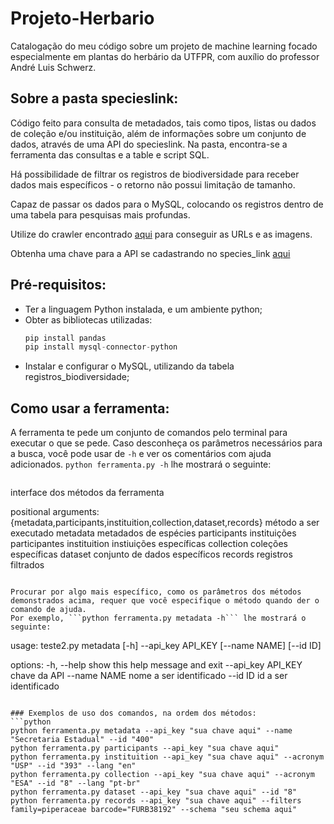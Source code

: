 # Projeto-Herbario
Catalogação do meu código sobre um projeto de machine learning focado especialmente em plantas do herbário da UTFPR, com auxílio do professor André Luis Schwerz.

## Sobre a pasta specieslink:
Código feito para consulta de metadados, tais como tipos, listas ou dados de coleção e/ou instituição, além de informações sobre um conjunto de dados, através de uma API do specieslink. Na pasta, encontra-se a ferramenta das consultas e a table e script SQL.

Há possibilidade de filtrar os registros de biodiversidade para receber dados mais específicos - o retorno não possui limitação de tamanho.

Capaz de passar os dados para o MySQL, colocando os registros dentro de uma tabela para pesquisas mais profundas.

Utilize do crawler encontrado [aqui](https://github.com/xaaaandao/downloader-specieslink/tree/master) para conseguir as URLs e as imagens.

Obtenha uma chave para a API se cadastrando no species_link [aqui](https://specieslink.net/ws/1.0/)

## Pré-requisitos:
- Ter a linguagem Python instalada, e um ambiente python;
- Obter as bibliotecas utilizadas:
  ```python
  pip install pandas
  pip install mysql-connector-python
  ```
- Instalar e configurar o MySQL, utilizando da tabela registros_biodiversidade;

## Como usar a ferramenta:
A ferramenta te pede um conjunto de comandos pelo terminal para executar o que se pede. Caso desconheça os parâmetros necessários para a busca, você pode usar de ```-h``` e ver os comentários com ajuda adicionados.
```python ferramenta.py -h``` lhe mostrará o seguinte:
```
```
interface dos métodos da ferramenta

positional arguments:
  {metadata,participants,instituition,collection,dataset,records}
                        método a ser executado
    metadata            metadados de espécies
    participants        instituições participantes
    instituition        instiuições específicas
    collection          coleções específicas
    dataset             conjunto de dados específicos
    records             registros filtrados
```

Procurar por algo mais específico, como os parâmetros dos métodos demonstrados acima, requer que você especifique o método quando der o comando de ajuda.
Por exemplo, ```python ferramenta.py metadata -h``` lhe mostrará o seguinte:
```
usage: teste2.py metadata [-h] --api_key API_KEY [--name NAME] [--id ID]

options:
  -h, --help         show this help message and exit
  --api_key API_KEY  chave da API
  --name NAME        nome a ser identificado
  --id ID            id a ser identificado
```

### Exemplos de uso dos comandos, na ordem dos métodos:
```python
python ferramenta.py metadata --api_key "sua chave aqui" --name "Secretaria Estadual" --id "400"
python ferramenta.py participants --api_key "sua chave aqui" 
python ferramenta.py instituition --api_key "sua chave aqui" --acronym "USP" --id "393" --lang "en"  
python ferramenta.py collection --api_key "sua chave aqui" --acronym "ESA" --id "8" --lang "pt-br"
python ferramenta.py dataset --api_key "sua chave aqui" --id "8"
python ferramenta.py records --api_key "sua chave aqui" --filters family=piperaceae barcode="FURB38192" --schema "seu schema aqui"
```
